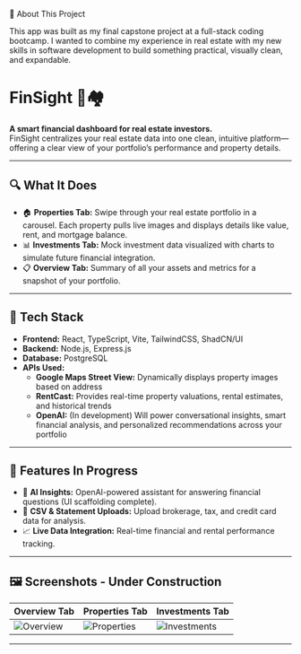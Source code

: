 🧠 About This Project

This app was built as my final capstone project at a full-stack coding bootcamp. I wanted to combine my experience in real estate with my new skills in software development to build something practical, visually clean, and expandable.

# FinSight 🧠🏘️

**A smart financial dashboard for real estate investors.**  
FinSight centralizes your real estate data into one clean, intuitive platform—offering a clear view of your portfolio’s performance and property details.

---

## 🔍 What It Does

- 🏠 **Properties Tab:** Swipe through your real estate portfolio in a carousel. Each property pulls live images and displays details like value, rent, and mortgage balance.
- 📊 **Investments Tab:** Mock investment data visualized with charts to simulate future financial integration.
- 📋 **Overview Tab:** Summary of all your assets and metrics for a snapshot of your portfolio.

---

## 🧱 Tech Stack

- **Frontend:** React, TypeScript, Vite, TailwindCSS, ShadCN/UI
- **Backend:** Node.js, Express.js
- **Database:** PostgreSQL
- **APIs Used:**  
  - **Google Maps Street View:** Dynamically displays property images based on address  
  - **RentCast:** Provides real-time property valuations, rental estimates, and historical trends  
  - **OpenAI:** (In development) Will power conversational insights, smart financial analysis, and personalized recommendations across your portfolio  

---

## 🚧 Features In Progress

- 🤖 **AI Insights:** OpenAI-powered assistant for answering financial questions (UI scaffolding complete).
- 📄 **CSV & Statement Uploads:** Upload brokerage, tax, and credit card data for analysis.
- 📈 **Live Data Integration:** Real-time financial and rental performance tracking.

---

## 🖼️ Screenshots - Under Construction

| Overview Tab | Properties Tab | Investments Tab |
|--------------|----------------|-----------------|
| ![Overview](./screenshots/overview.png) | ![Properties](./screenshots/properties.png) | ![Investments](./screenshots/investments.png) |

---

